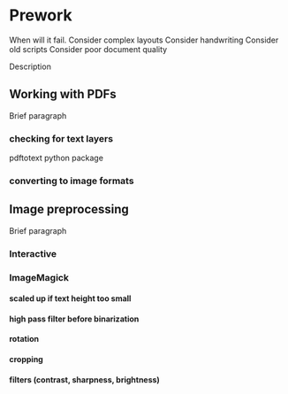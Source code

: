 Prework
===============

When will it fail. Consider complex layouts
Consider handwriting
Consider old scripts
Consider poor document quality 

Description

## Working with PDFs

Brief paragraph

### checking for text layers
pdftotext python package

### converting to image formats

## Image preprocessing 

Brief paragraph

### Interactive

### ImageMagick

#### scaled up if text height too small

#### high pass filter before binarization

#### rotation

#### cropping

#### filters (contrast, sharpness, brightness)

